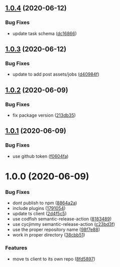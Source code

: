 ## [1.0.4](https://github.com/open-dam/open-dam-ts-client/compare/v1.0.3...v1.0.4) (2020-06-12)


### Bug Fixes

* update task schema ([dc16866](https://github.com/open-dam/open-dam-ts-client/commit/dc1686699ee79e081e9bd5e203f39d5467e272af))

## [1.0.3](https://github.com/open-dam/open-dam-ts-client/compare/v1.0.2...v1.0.3) (2020-06-12)


### Bug Fixes

* update to add post assets/jobs ([d40984f](https://github.com/open-dam/open-dam-ts-client/commit/d40984f2f4fd1388d14a6150b927d51a5d949a12))

## [1.0.2](https://github.com/open-dam/open-dam-ts-client/compare/v1.0.1...v1.0.2) (2020-06-09)


### Bug Fixes

* fix package version ([213db35](https://github.com/open-dam/open-dam-ts-client/commit/213db355780ba8dc4f01c87bdf21ae386b0a1741))

## [1.0.1](https://github.com/open-dam/open-dam-ts-client/compare/v1.0.0...v1.0.1) (2020-06-09)


### Bug Fixes

* use github token ([f0604fa](https://github.com/open-dam/open-dam-ts-client/commit/f0604fa3949a3a69c034b12757a6627a8fa8a9cb))

# 1.0.0 (2020-06-09)


### Bug Fixes

* dont publish to npm ([8864a2a](https://github.com/open-dam/open-dam-ts-client/commit/8864a2a0ce56094c5932d1238998be26e4016bf1))
* include plugins ([1791054](https://github.com/open-dam/open-dam-ts-client/commit/1791054ed285eecdfceffb8bdba53c32b9281c6a))
* update ts client ([2d4f5c5](https://github.com/open-dam/open-dam-ts-client/commit/2d4f5c5fb5f52ee7216641be36d93fd918b34508))
* use codfish semantic-release-action ([8183489](https://github.com/open-dam/open-dam-ts-client/commit/8183489b95ff9a9a8de2fb0c68fc2adbf39c78f3))
* use cycjimmy semantic-release-action ([c23bd3f](https://github.com/open-dam/open-dam-ts-client/commit/c23bd3ffc0f1c3a11826bf21fadc7e127ce6b75c))
* use the proper repository name ([98f7e88](https://github.com/open-dam/open-dam-ts-client/commit/98f7e88972317c208a5c08d6d754031316e84cbc))
* work in proper directory ([38cbb51](https://github.com/open-dam/open-dam-ts-client/commit/38cbb511865ec062487bb26b7192f0d6d06d1624))


### Features

* move ts client to its own repo ([8fd5897](https://github.com/open-dam/open-dam-ts-client/commit/8fd5897636b5008add47415899b6d6656382abe7))
